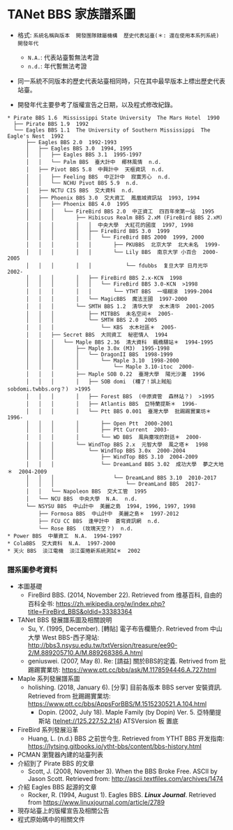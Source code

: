 # TANet BBS 家族譜系圖

- 格式: `系統名稱與版本  開發團隊隸屬機構  歷史代表站臺(＊: 還在使用本系列系統)  開發年代`
  - `N.A.`: 代表站臺暫無法考證
  - `n.d.`: 年代暫無法考證

- 同一系統不同版本的歷史代表站臺相同時，只在其中最早版本上標出歷史代表站臺。
- 開發年代主要參考了版權宣告之日期，以及程式修改紀錄。

```
* Pirate BBS 1.6  Mississippi State University  The Mars Hotel  1990
  ├── Pirate BBS 1.9  1992
  └── Eagles BBS 1.1  The University of Southern Mississippi  The Eagle's Nest  1992
      ├── Eagles BBS 2.0  1992-1993
      │   ├── Eagles BBS 3.0  1994, 1995
      │   │   ├── Eagles BBS 3.1  1995-1997
      │   │   └── Palm BBS  臺大計中  椰林風情  n.d.
      │   ├── Pivot BBS 5.8  中興計中  天樞資訊  n.d.
      │   │   ├── Feeling BBS  中正計中  寂寞芳心  n.d.
      │   │   └── NCHU Pivot BBS 5.9  n.d.
      │   ├── NCTU CIS BBS  交大資科  n.d.
      │   ├── Phoenix BBS 3.0  交大資工  鳳凰城資訊站  1993, 1994
      │   │   ├── Phoenix BBS 4.0  1995
      │   │   │   └── FireBird BBS 2.0  中正資工  四百年來第一站  1995
      │   │   │       ├── Hibiscus Realm BBS 2.xM (FireBird BBS 2.xM)
      │   │   │       │   │  中央大學  大紅花的國度  1997, 1998
      │   │   │       │   ├── FireBird BBS 3.0  1999
      │   │   │       │   │   └── FireBird BBS 2000  1999, 2000
      │   │   │       │   │       ├── PKUBBS  北京大学  北大未名  1999-
      │   │   │       │   │       └── Lily BBS  南京大学 小百合  2000-2005
      │   │   │       │   │           └── fdubbs  复旦大学 日月光华  2002-
      │   │   │       │   ├── FireBird BBS 2.x-KCN  1998
      │   │   │       │   │   └── FireBird BBS 3.0-KCN  >1998
      │   │   │       │   │       └── YTHT BBS  一塌糊涂  1999-2004
      │   │   │       │   └── MagicBBS  魔法王國  1997-2000
      │   │   │       └── SMTH BBS 1.2  清华大学  水木清华  2001-2005
      │   │   │           ├── MITBBS  未名空间＊  2005-
      │   │   │           └── SMTH BBS 2.0  2005
      │   │   │               └── KBS  水木社區＊  2005-
      │   │   ├── Secret BBS  大同資工  秘密情人  1994
      │   │   │   └── Maple BBS 2.36  清大資科  楓橋驛站＊  1994-1995
      │   │   │       ├── Maple 3.0x (M3)  1995-1998
      │   │   │       │   └── DragonII BBS  1998-1999
      │   │   │       │       └── Maple 3.10  1998-2000
      │   │   │       │           └── Maple 3.10-itoc  2000-
      │   │   │       ├── Maple SOB 0.22  臺灣大學  陽光沙灘  1996
      │   │   │       │   ├── SOB domi  (糟了！誤上賊船  sobdomi.twbbs.org？)  >1995
      │   │   │       │   ├── Forest BBS  (中原資管  森林站？)  >1995
      │   │   │       │   ├── Atlantis BBS  亞特蘭提斯＊  1996-
      │   │   │       │   └── Ptt BBS 0.001  臺灣大學  批踢踢實業坊＊  1996-
      │   │   │       │       ├── Open Ptt  2000-2001
      │   │   │       │       ├── Ptt Current  2003-
      │   │   │       │       └── WD BBS  風與塵埃的對話＊  2000-
      │   │   │       └── WindTop BBS 2.x  元智大學  風之塔＊  1998
      │   │   │           └── WindTop BBS 3.0x  2000-2004
      │   │   │               ├── WindTop BBS 3.10  2004-2009
      │   │   │               └── DreamLand BBS 3.02  成功大學  夢之大地＊  2004-2009
      │   │   │                   └── DreamLand BBS 3.10  2010-2017
      │   │   │                       └── DreamLand BBS  2017-
      │   │   └── Napoleon BBS  交大工管  1995
      │   └── NCU BBS  中央大學  N.A.  n.d.
      └── NSYSU BBS  中山計中  美麗之島  1994, 1996, 1997, 1998
          ├── Formosa BBS  中山計中  美麗之島＊  1997-2012
          ├── FCU CC BBS  逢甲計中  蒼穹資訊網  n.d.
          └── Rose BBS  (玫瑰天空？)  n.d.
* Power BBS  中華資工  N.A.  1994-1997
* ColaBBS  交大資科  N.A.  1997-2000
* 天火 BBS  淡江電機  淡江蛋捲新系統測試＊  2002
```

### 譜系圖參考資料
- 本圖基礎
   - FireBird BBS. (2014, November 22). Retrieved from 维基百科, 自由的百科全书: https://zh.wikipedia.org/w/index.php?title=FireBird_BBS&oldid=33383364
- TANet BBS 發展譜系圖及相關說明
   - Su, Y. (1995, December). [轉貼] 電子布告欄簡介. Retrieved from 中山大學 West BBS-西子灣站: http://bbs3.nsysu.edu.tw/txtVersion/treasure/ee90-2/M.889205710.A/M.889268386.A.html
   - geniuswei. (2007, May 8). Re: [請益] 關於BBS的定義. Retrived from 批踢踢實業坊: https://www.ptt.cc/bbs/ask/M.1178594446.A.727.html
- Maple 系列發展譜系圖
   - holishing. (2018, January 6). [分享] 目前各版本 BBS server 安裝資訊. Retrieved from 批踢踢實業坊: https://www.ptt.cc/bbs/AppsForBBS/M.1515230521.A.104.html
      - Dopin. (2002, July 18). Maple Family (by Dopin) Ver. 5. 亞特蘭提斯站 ([telnet://125.227.52.214](telnet://125.227.52.214)) ATSVersion 板 置底
- FireBird 系列發展沿革
   - Huang, L. (n.d.) BBS 之前世今生. Retrieved from YTHT BBS 开发指南: https://lytsing.gitbooks.io/ytht-bbs/content/bbs-history.html
- PCMAN 瀏覽器內建的站臺列表
- 介紹到了 Pirate BBS 的文章
   - Scott, J. (2008, November 3). When the BBS Broke Free. ASCII by Jason Scott. Retrieved from: http://ascii.textfiles.com/archives/1474
- 介紹 Eagles BBS 起源的文章
   - Rocker, R. (1994, August 1). Eagles BBS. ***Linux Journal***. Retrieved from https://www.linuxjournal.com/article/2789
- 現存站臺上的版權宣告及相關公告
- 程式原始碼中的相關文件